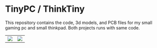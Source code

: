 # TinyPC / ThinkTiny

This repository contains the code, 3d models, and PCB files for my small gaming pc and small thinkpad. Both projects runs with same code.


| | |
|---------| ---------|
| [![](tinypc_video_link_image.jpg)](https://youtu.be/rgKiFqHrE0A "TinyPC video") | [![](thinktiny_video_link_image.jpg)](https://youtu.be/0wcxMr_ZupM "ThinkTiny video") |

